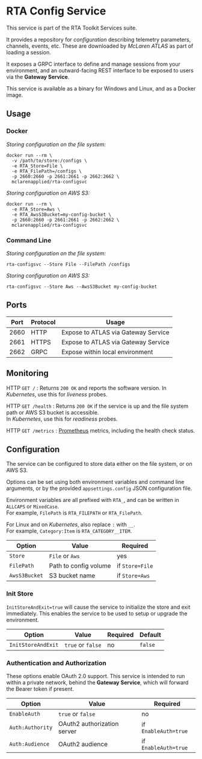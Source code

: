 # RTA Config Service

This service is part of the RTA Toolkit Services suite.

It provides a repository for _configuration_ describing telemetry parameters, channels, events, etc. 
These are downloaded by _McLaren ATLAS_ as part of loading a session.

It exposes a GRPC interface to define and manage sessions from your environment, and an outward-facing REST interface to be exposed to users via the **Gateway Service**.

This service is available as a binary for Windows and Linux, and as a Docker image.

## Usage

### Docker

_Storing configuration on the file system:_
```
docker run --rm \
  -v /path/to/store:/configs \
  -e RTA_Store=File \
  -e RTA_FilePath=/configs \
  -p 2660:2660 -p 2661:2661 -p 2662:2662 \
  mclarenapplied/rta-configsvc
```

_Storing configuration on AWS S3:_
```
docker run --rm \
  -e RTA_Store=Aws \
  -e RTA_AwsS3Bucket=my-config-bucket \
  -p 2660:2660 -p 2661:2661 -p 2662:2662 \
  mclarenapplied/rta-configsvc
```

### Command Line

_Storing configuration on the file system:_
```
rta-configsvc --Store File --FilePath /configs 
```

_Storing configuration on AWS S3:_
```
rta-configsvc --Store Aws --AwsS3Bucket my-config-bucket
```

## Ports

| Port | Protocol   | Usage                               |
|------|------------|-------------------------------------|
| 2660 | HTTP       | Expose to ATLAS via Gateway Service |
| 2661 | HTTPS      | Expose to ATLAS via Gateway Service |
| 2662 | GRPC       | Expose within local environment     |

## Monitoring

HTTP `GET /`
: Returns `200 OK` and reports the software version.
  In _Kubernetes_, use this for _liveness_ probes.

HTTP `GET /health`
: Returns `200 OK` if the service is up and the file system path or AWS S3 bucket is accessible.  
  In _Kubernetes_, use this for _readiness_ probes.

HTTP `GET /metrics`
: [Prometheus](https://prometheus.io/) metrics, including the health check status.

## Configuration

The service can be configured to store data either on the file system, or on AWS S3.

Options can be set using both environment variables and command line arguments, or by the provided `appsettings.config` JSON configuration file.

Environment variables are all prefixed with `RTA_`, and can be written in `ALLCAPS` or `MixedCase`.  
For example, `FilePath` is `RTA_FILEPATH` or `RTA_FilePath`.

For Linux and on _Kubernetes_, also replace `:` with `__`.  
For example, `Category:Item` is `RTA_CATEGORY__ITEM`.


| Option               | Value                       | Required        |
|----------------------|-----------------------------|-----------------|
| `Store`              | `File` or `Aws`             | yes             |             
| `FilePath`           | Path to config volume       | if `Store=File` |
| `AwsS3Bucket`        | S3 bucket name              | if `Store=Aws`  |

### Init Store

`InitStoreAndExit=true` will cause the service to initialize the store and exit immediately.
This enables the service to be used to setup or upgrade the environment.

| Option               | Value                       |Required              | Default |
|----------------------|-----------------------------|----------------------|---------|
| `InitStoreAndExit`   | `true` or `false`           | no                   | `false` |

### Authentication and Authorization

These options enable OAuth 2.0 support.
This service is intended to run within a private network, behind the **Gateway Service**, which will forward the Bearer token if present. 

| Option               | Value                       | Required             |
|----------------------|-----------------------------|----------------------|
| `EnableAuth`         | `true` or `false`           | no                   |
| `Auth:Authority`     | OAuth2 authorization server | if `EnableAuth=true` |
| `Auth:Audience`      | OAuth2 audience             | if `EnableAuth=true` |
